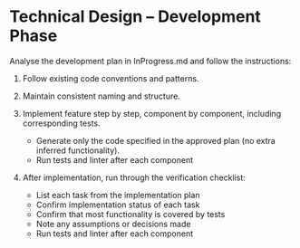 # Technical Design – Development Phase

Analyse the development plan in InProgress.md and follow the instructions:

1. Follow existing code conventions and patterns.

2. Maintain consistent naming and structure.

3. Implement feature step by step, component by component, including corresponding tests.

   - Generate only the code specified in the approved plan (no extra inferred functionality).
   - Run tests and linter after each component

4. After implementation, run through the verification checklist:
   - List each task from the implementation plan
   - Confirm implementation status of each task
   - Confirm that most functionality is covered by tests
   - Note any assumptions or decisions made
   - Run tests and linter after each component
